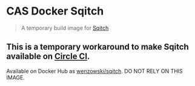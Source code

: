 CAS Docker Sqitch
====================

> A temporary build image for [Sqitch]

## This is a temporary workaround to make Sqitch available on [Circle CI].

Available on Docker Hub as [wenzowski/sqitch]. 
DO NOT RELY ON THIS IMAGE.

[Sqitch]: https://sqitch.org/
[wenzowski/sqitch]: https://hub.docker.com/r/wenzowski/sqitch/
[Circle CI]: https://circleci.com/gh/bcgov/cas-ggircs
